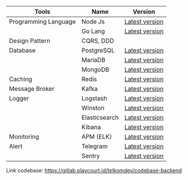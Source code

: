 |Tools|Name|Version|
|---|---|---|
|Programming Language|Node Js|[Latest version](https://nodejs.org/en/)|
||Go Lang|[Latest version](https://golang.org/)|
|Design Pattern|CQRS, DDD||
|Database|PostgreSQL|[Latest version](https://www.postgresql.org/)|
||MariaDB|[Latest version](https://mariadb.org/)|
||MongoDB|[Latest version](https://www.mongodb.com/)|
|Caching|Redis|[Latest version](https://redis.io/)|
|Message Broker|Kafka|[Latest version](https://kafka.apache.org/)|
|Logger|Logstash|[Latest version](https://github.com/elastic/logstash)|
||Winston|[Latest version](https://github.com/winstonjs/winston)|
||Elasticsearch|[Latest version](https://www.elastic.co/)|
||Kibana|[Latest version](https://github.com/elastic/kibana)|
|Monitoring|APM (ELK)|[Latest version](https://github.com/elastic/apm)|
|Alert|Telegram|[Latest version](https://telegram.org/)|
||Sentry|[Latest version](https://sentry.io/)|
  
Link codebase: https://gitlab.playcourt.id/telkomdev/codebase-backend